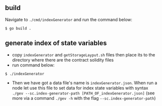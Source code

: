 ## build 
Navigate to `./cmd/indexGenerator` and run the command below:

```
$ go build .
```

## generate index of state variables
- copy `indexGenerator` and `getStorageLayput.sh` files then place its to the directory where there are the contract solidity files
- run command below:

```
$ ./indexGenerator
```
- Then we have got a data file's name is `indexGenerator.json`. When run a node let use this file to set data for index state variables with syntax `./gev --sc.index-generator-path [PATH_OF_indexGenerator.json]` (see more via a command `./gev -h` with the flag `--sc.index-generator-path`)